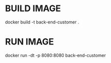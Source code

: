# BUILD IMAGE
docker build -t back-end-customer .

# RUN IMAGE
docker run -dt -p 8080:8080 back-end-customer